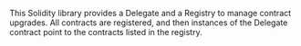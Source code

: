 This Solidity library provides a Delegate and a Registry to manage contract upgrades.  All contracts are registered, and then instances of the Delegate contract point to the contracts listed in the registry.
